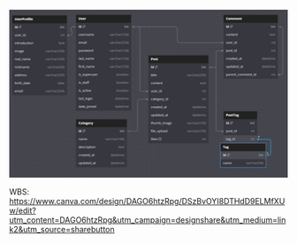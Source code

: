 [![ERD](https://github.com/nathanLYJ/NathanLYJ/blob/main/attackment/DjangoBlog_ERD.PNG)](https://dbdiagram.io/d/66cd67353f611e76e993d6c2)

WBS: https://www.canva.com/design/DAGO6htzRpg/DSzBvOYI8DTHdD9ELMfXUw/edit?utm_content=DAGO6htzRpg&utm_campaign=designshare&utm_medium=link2&utm_source=sharebutton